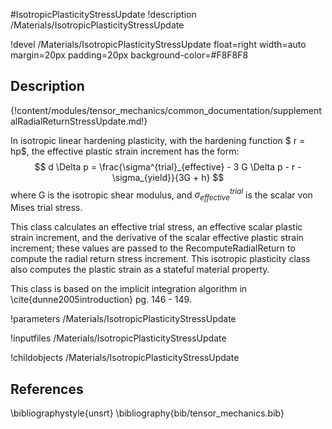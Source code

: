 #IsotropicPlasticityStressUpdate
!description /Materials/IsotropicPlasticityStressUpdate

!devel /Materials/IsotropicPlasticityStressUpdate float=right width=auto margin=20px padding=20px background-color=#F8F8F8

## Description
{!content/modules/tensor_mechanics/common_documentation/supplementalRadialReturnStressUpdate.md!}

In isotropic linear hardening plasticity, with the hardening function $ r = hp$, the effective plastic strain increment has the form:
$$
 d \Delta p = \frac{\sigma^{trial}_{effective} - 3 G \Delta p - r - \sigma_{yield}}{3G + h}
$$
where G is the isotropic shear modulus, and $\sigma^{trial}_{effective}$ is the scalar von Mises trial stress.

This class calculates an effective trial stress, an effective scalar plastic strain increment, and the derivative of the scalar effective plastic strain increment; these values are passed to the RecomputeRadialReturn to compute the radial return stress increment.  This isotropic plasticity class also computes the plastic strain as a stateful material property.

This class is based on the implicit integration algorithm in \cite{dunne2005introduction} pg. 146 - 149.

!parameters /Materials/IsotropicPlasticityStressUpdate

!inputfiles /Materials/IsotropicPlasticityStressUpdate

!childobjects /Materials/IsotropicPlasticityStressUpdate

## References
\bibliographystyle{unsrt}
\bibliography{bib/tensor_mechanics.bib}
